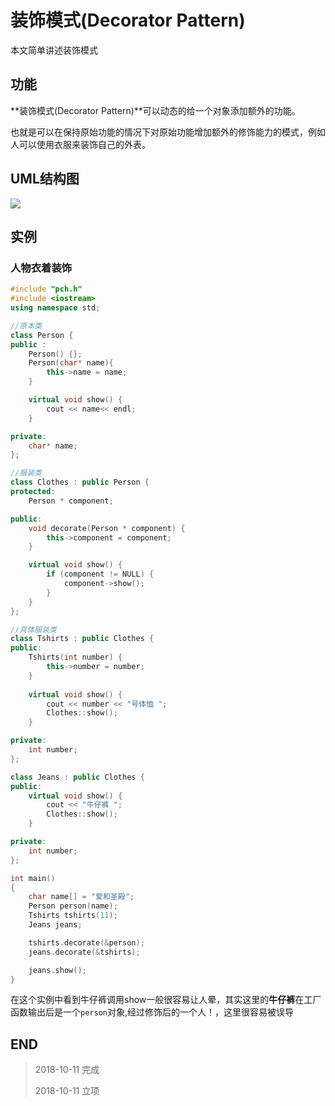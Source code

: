 # 装饰模式(Decorator Pattern)

本文简单讲述装饰模式

## 功能

**装饰模式(Decorator Pattern)**可以动态的给一个对象添加额外的功能。

也就是可以在保持原始功能的情况下对原始功能增加额外的修饰能力的模式，例如人可以使用衣服来装饰自己的外表。

## UML结构图

![](http://o7yupdhjc.bkt.clouddn.com/18-10-11/96618075.jpg)

## 实例

### 人物衣着装饰

``` c++
#include "pch.h"
#include <iostream>
using namespace std;

//原本类
class Person {
public :
    Person() {};
    Person(char* name){
	    this->name = name;
    }

    virtual void show() {
	    cout << name<< endl;
    }

private:
    char* name;
};

//服装类
class Clothes : public Person {
protected:
    Person * component;

public:
    void decorate(Person * component) {
	    this->component = component;
    }

    virtual void show() {
	    if (component != NULL) {
		    component->show();
	    }
    }
};

//具体服装类
class Tshirts : public Clothes {
public:
    Tshirts(int number) {
	    this->number = number;
    }
		
    virtual void show() {
	    cout << number << "号体恤 ";
	    Clothes::show();
    }

private:
    int number;
};

class Jeans : public Clothes {
public:
    virtual void show() {
	    cout << "牛仔裤 ";
	    Clothes::show();
    }

private:
    int number;
};

int main()
{
    char name[] = "爱和圣殿";
    Person person(name);
    Tshirts tshirts(11);
    Jeans jeans;

    tshirts.decorate(&person);
    jeans.decorate(&tshirts);

    jeans.show();
}
```

在这个实例中看到牛仔裤调用show一般很容易让人晕，其实这里的**牛仔裤**在工厂函数输出后是一个`person`对象,经过修饰后的一个人！，这里很容易被误导

## END

>   2018-10-11   完成
> 
>   2018-10-11   立项